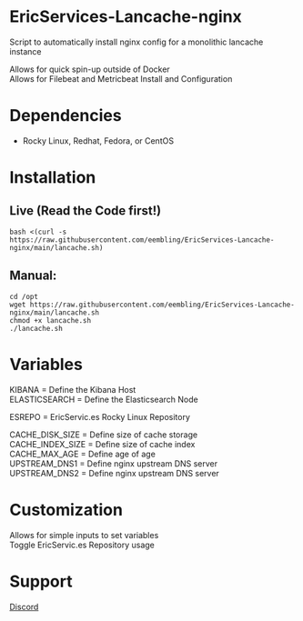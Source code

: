 # EricServices-Lancache-nginx


Script to automatically install nginx config for a monolithic lancache instance  

Allows for quick spin-up outside of Docker  
Allows for Filebeat and Metricbeat Install and Configuration  

# Dependencies  
- Rocky Linux, Redhat, Fedora, or CentOS

# Installation  
## Live (Read the Code first!)  
    bash <(curl -s https://raw.githubusercontent.com/eembling/EricServices-Lancache-nginx/main/lancache.sh)  

## Manual:  
    cd /opt  
    wget https://raw.githubusercontent.com/eembling/EricServices-Lancache-nginx/main/lancache.sh
    chmod +x lancache.sh
    ./lancache.sh  

# Variables 
KIBANA = Define the Kibana Host  
ELASTICSEARCH = Define the Elasticsearch Node    

ESREPO = EricServic.es Rocky Linux Repository

CACHE_DISK_SIZE = Define size of cache storage  
CACHE_INDEX_SIZE = Define size of cache index  
CACHE_MAX_AGE = Define age of age  
UPSTREAM_DNS1 = Define nginx upstream DNS server    
UPSTREAM_DNS2 = Define nginx upstream DNS server  

# Customization
Allows for simple inputs to set variables    
Toggle EricServic.es Repository usage    


# Support
[Discord](https://discord.gg/8nKBgURRbW)

